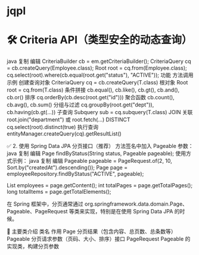 

# jqpl
# 🛠️ Criteria API（类型安全的动态查询）
java
复制
编辑
CriteriaBuilder cb = em.getCriteriaBuilder();
CriteriaQuery<Employee> cq = cb.createQuery(Employee.class);
Root<Employee> root = cq.from(Employee.class);
cq.select(root).where(cb.equal(root.get("status"), "ACTIVE"));
功能	方法调用示例
创建查询对象	CriteriaQuery<T> cq = cb.createQuery(T.class)
根对象	Root<T> root = cq.from(T.class)
条件拼接	cb.equal(), cb.like(), cb.gt(), cb.and(), cb.or()
排序	cq.orderBy(cb.desc(root.get("id")))
聚合函数	cb.count(), cb.avg(), cb.sum()
分组与过滤	cq.groupBy(root.get("dept")), cb.having(cb.gt(...))
子查询	Subquery<T> sub = cq.subquery(T.class)
JOIN 关联	root.join("department") 或 root.fetch(...)
DISTINCT	cq.select(root).distinct(true)
执行查询	entityManager.createQuery(cq).getResultList()





✅ 2. 使用 Spring Data JPA 分页接口（推荐）
方法签名中加入 Pageable 参数：
java
复制
编辑
Page<Employee> findByStatus(String status, Pageable pageable);
使用方式示例：
java
复制
编辑
Pageable pageable = PageRequest.of(2, 10, Sort.by("createdAt").descending());
Page<Employee> page = employeeRepository.findByStatus("ACTIVE", pageable);

List<Employee> employees = page.getContent();
int totalPages = page.getTotalPages();
long totalItems = page.getTotalElements();



在 Spring 框架中，分页通常通过 org.springframework.data.domain.Page、Pageable、PageRequest 等类来实现，特别是在使用 Spring Data JPA 的时候。

🧩 主要类介绍
类名	作用
Page<T>	分页结果（包含内容、总页数、总条数等）
Pageable	分页请求参数（页码、大小、排序）接口
PageRequest	Pageable 的实现类，构建分页参数